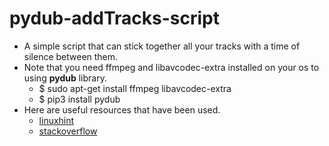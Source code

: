 # pydub-addTracks-script
- A simple script that can stick together all your tracks with a time of silence between them.
- Note that you need ffmpeg and libavcodec-extra installed on your os to using **pydub** library.
  - $ sudo apt-get install ffmpeg libavcodec-extra
  - $ pip3 install pydub
- Here are useful resources that have been used.
  - <a href='https://linuxhint.com/play_sound_python/'>linuxhint</a>
  - <a href='https://stackoverflow.com/questions/2952309/python-library-to-split-and-join-mp3-files'>stackoverflow</a>
